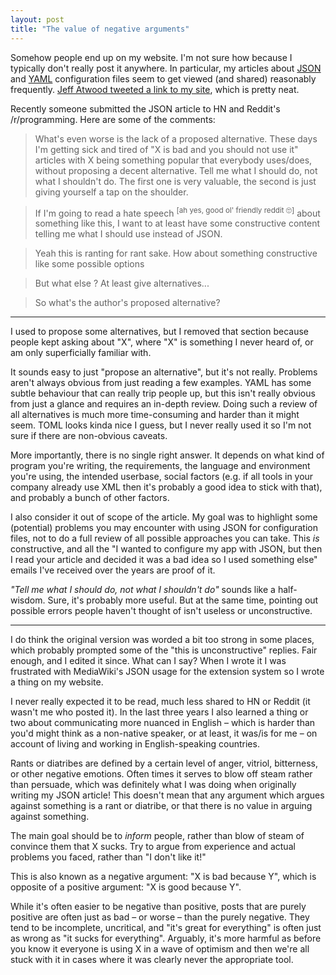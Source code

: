 ```yaml
---
layout: post
title: "The value of negative arguments"
---
```


Somehow people end up on my website. I'm not sure how because I typically don't
really post it anywhere. In particular, my articles about [JSON][json] and
[YAML][yaml] configuration files seem to get viewed (and shared) reasonably
frequently. [Jeff Atwood tweeted a link to my site][atwood], which is pretty
neat.

Recently someone submitted the JSON article to HN and Reddit's /r/programming.
Here are some of the comments:

> What's even worse is the lack of a proposed alternative. These days I'm
> getting sick and tired of "X is bad and you should not use it" articles with
> X being something popular that everybody uses/does, without proposing a
> decent alternative. Tell me what I should do, not what I shouldn't do. The
> first one is very valuable, the second is just giving yourself a tap on the
> shoulder.

> If I'm going to read a hate speech <sup>[ah yes, good ol' friendly reddit
> 🙄]</sup> about something like this, I want to at least have some constructive
> content telling me what I should use instead of JSON.

<style>blockquote sup { font-style: normal; }</style>

> Yeah this is ranting for rant sake. How about something constructive like some
> possible options

> But what else ? At least give alternatives...

> So what's the author's proposed alternative?

---

I used to propose some alternatives, but I removed that section because people
kept asking about "X", where "X" is something I never heard of, or am only
superficially familiar with.

It sounds easy to just "propose an alternative", but it's not really. Problems
aren't always obvious from just reading a few examples. YAML has some subtle
behaviour that can really trip people up, but this isn't really obvious from
just a glance and requires an in-depth review. Doing such a review of all
alternatives is much more time-consuming and harder than it might seem. TOML
looks kinda nice I guess, but I never really used it so I'm not sure if there
are non-obvious caveats.

More importantly, there is no single right answer. It depends on what kind of
program you're writing, the requirements, the language and environment you're
using, the intended userbase, social factors (e.g. if all tools in your company
already use XML then it's probably a good idea to stick with that), and probably
a bunch of other factors.

I also consider it out of scope of the article. My goal was to highlight some
(potential) problems you may encounter with using JSON for configuration files,
not to do a full review of all possible approaches you can take. This *is*
constructive, and all the "I wanted to configure my app with JSON, but then I
read your article and decided it was a bad idea so I used something else" emails
I've received over the years are proof of it.

*"Tell me what I should do, not what I shouldn't do"* sounds like a half-wisdom.
Sure, it's probably more useful. But at the same time, pointing out possible
errors people haven't thought of isn't useless or unconstructive.

---

I do think the original version was worded a bit too strong in some places,
which probably prompted some of the "this is unconstructive" replies. Fair
enough, and I edited it since. What can I say? When I wrote it I was frustrated
with MediaWiki's JSON usage for the extension system so I wrote a thing on my
website.

I never really expected it to be read, much less shared to HN or Reddit (it
wasn't me who posted it). In the last three years I also learned a thing or two
about communicating more nuanced in English – which is harder than you'd might
think as a non-native speaker, or at least, it was/is for me – on account of
living and working in English-speaking countries.

Rants or diatribes are defined by a certain level of anger, vitriol, bitterness,
or other negative emotions. Often times it serves to blow off steam rather than
persuade, which was definitely what I was doing when originally writing my JSON
article! This doesn't mean that any argument which argues against something is a
rant or diatribe, or that there is no value in arguing against something.

The main goal should be to *inform* people, rather than blow of steam of
convince them that X sucks. Try to argue from experience and actual problems you
faced, rather than "I don't like it!"

This is also known as a negative argument: "X is bad because Y", which is
opposite of a positive argument: "X is good because Y".

While it's often easier to be negative than positive, posts that are purely
positive are often just as bad – or worse – than the purely negative. They tend
to be incomplete, uncritical, and "it's great for everything" is often just as
wrong as "it sucks for everything". Arguably, it's more harmful as before you
know it everyone is using X in a wave of optimism and then we're all stuck with
it in cases where it was clearly never the appropriate tool.


<style>blockquote sup { font-style: normal; }</style>

[yaml]: /weblog/yaml_probably_not_so_great_after_all.html
[json]: /weblog/json_as_configuration_files-_please_dont
[atwood]: https://twitter.com/codinghorror/status/1009511858460479489
